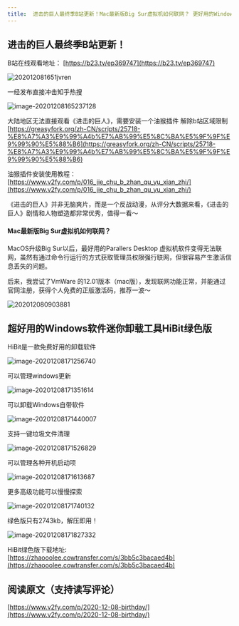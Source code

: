 ```yaml
---
title:  进击的巨人最终季B站更新！Mac最新版Big Sur虚拟机如何联网？ 更好用的Windows软件卸载工具HiBit绿色版
---
```


## 进击的巨人最终季B站更新！

B站在线观看地址： [https://b23.tv/ep369747](https://b23.tv/ep369747)



![202012081651jvren](https://www.v2fy.com/asset/0i/jikemiji/jikemiji-md/2020-12-08-birthday.assets/202012081651jvren.png)

一经发布直接冲击知乎热搜

![image-20201208165237128](https://www.v2fy.com/asset/0i/jikemiji/jikemiji-md/2020-12-08-birthday.assets/image-20201208165237128.png)



大陆地区无法直接观看《进击的巨人》，需要安装一个油猴插件 解除b站区域限制  [https://greasyfork.org/zh-CN/scripts/25718-%E8%A7%A3%E9%99%A4b%E7%AB%99%E5%8C%BA%E5%9F%9F%E9%99%90%E5%88%B6](https://greasyfork.org/zh-CN/scripts/25718-%E8%A7%A3%E9%99%A4b%E7%AB%99%E5%8C%BA%E5%9F%9F%E9%99%90%E5%88%B6)


油猴插件安装使用教程：[https://www.v2fy.com/p/016_jie_chu_b_zhan_qu_yu_xian_zhi/](https://www.v2fy.com/p/016_jie_chu_b_zhan_qu_yu_xian_zhi/)



《进击的巨人》并非无脑爽片，而是一个反战动漫，从评分大数据来看，《进击的巨人》剧情和人物塑造都非常优秀，值得一看～



#### Mac最新版Big Sur虚拟机如何联网？

MacOS升级Big Sur以后，最好用的Parallers Desktop 虚拟机软件变得无法联网，虽然有通过命令行运行的方式获取管理员权限强行联网，但很容易产生激活信息丢失的问题。

后来，我尝试了VmWare 的12.01版本（mac版），发现联网功能正常，并能通过官网注册，获得个人免费的正版激活码，推荐一波～



![202012080903881](https://www.v2fy.com/asset/0i/jikemiji/jikemiji-md/2020-12-08-birthday.assets/202012080903881.png)



## 超好用的Windows软件迷你卸载工具HiBit绿色版

HiBit是一款免费好用的卸载软件

![image-20201208171256740](https://www.v2fy.com/asset/0i/jikemiji/jikemiji-md/2020-12-08-birthday.assets/image-20201208171256740.png)

可以管理windows更新

![image-20201208171351614](https://www.v2fy.com/asset/0i/jikemiji/jikemiji-md/2020-12-08-birthday.assets/image-20201208171351614.png)

可以卸载Windows自带软件

![image-20201208171440007](https://www.v2fy.com/asset/0i/jikemiji/jikemiji-md/2020-12-08-birthday.assets/image-20201208171440007.png)



支持一键垃圾文件清理



![image-20201208171526829](https://www.v2fy.com/asset/0i/jikemiji/jikemiji-md/2020-12-08-birthday.assets/image-20201208171526829.png)





可以管理各种开机启动项



![image-20201208171613687](https://www.v2fy.com/asset/0i/jikemiji/jikemiji-md/2020-12-08-birthday.assets/image-20201208171613687.png)





更多高级功能可以慢慢探索



![image-20201208171740132](https://www.v2fy.com/asset/0i/jikemiji/jikemiji-md/2020-12-08-birthday.assets/image-20201208171740132.png)



绿色版只有2743kb，解压即用！



![image-20201208171827332](https://www.v2fy.com/asset/0i/jikemiji/jikemiji-md/2020-12-08-birthday.assets/image-20201208171827332.png)

HiBit绿色版下载地址:  [https://zhaooolee.cowtransfer.com/s/3bb5c3bacaed4b](https://zhaooolee.cowtransfer.com/s/3bb5c3bacaed4b)



## 阅读原文（支持读写评论）

[https://www.v2fy.com/p/2020-12-08-birthday/](https://www.v2fy.com/p/2020-12-08-birthday/)

